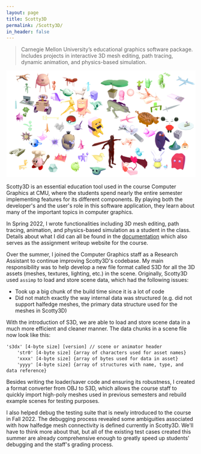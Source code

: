 ```yaml
---
layout: page
title: Scotty3D
permalink: /Scotty3D/
in_header: false
---
```

> Carnegie Mellon University’s educational graphics software package. Includes projects in interactive 3D mesh editing, path tracing, dynamic animation, and physics-based simulation.

![15-462 F20 Renders](../media/Scotty3D.png)

Scotty3D is an essential education tool used in the course Computer Graphics at CMU, where the students spend nearly the entire semester implementing features for its different components. By playing both the developer's and the user's role in this software application, they learn about many of the important topics in computer graphics.

In Spring 2022, I wrote functionalities including 3D mesh editing, path tracing, animation, and physics-based simulation as a student in the class. Details about what I did can all be found in the [documentation](https://cmu-graphics.github.io/Scotty3D/) which also serves as the assignment writeup website for the course.

Over the summer, I joined the Computer Graphics staff as a Research Assistant to continue improving Scotty3D's codebase. My main responsibility was to help develop a new file format called S3D for all the 3D assets (meshes, textures, lighting, etc.) in the scene. Originally, Scotty3D used `assimp` to load and store scene data, which had the following issues:
* Took up a big chunk of the build time since it is a lot of code
* Did not match exactly the way internal data was structured (e.g. did not support halfedge meshes, the primary data structure used for the meshes in Scotty3D)

With the introduction of S3D, we are able to load and store scene data in a much more efficient and cleaner manner. The data chunks in a scene file now look like this:
```
's3dx' [4-byte size] [version] // scene or animator header
    'str0' [4-byte size] {array of characters used for asset names}
    'xxxx' [4-byte size] {array of bytes used for data in asset}
    'yyyy' [4-byte size] {array of structures with name, type, and data reference}
```
Besides writing the loader/saver code and ensuring its robustness, I created a format converter from OBJ to S3D, which allows the course staff to quickly import high-poly meshes used in previous semesters and rebuild example scenes for testing purposes.

I also helped debug the testing suite that is newly introduced to the course in Fall 2022. The debugging process revealed some ambiguities associated with how halfedge mesh connectivity is defined currently in Scotty3D. We'll have to think more about that, but all of the existing test cases created this summer are already comprehensive enough to greatly speed up students' debugging and the staff's grading process. 